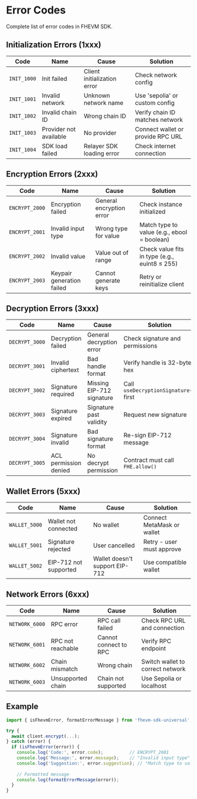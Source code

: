 # Error Codes

Complete list of error codes in FHEVM SDK.

## Initialization Errors (1xxx)

| Code | Name | Cause | Solution |
|------|------|-------|----------|
| `INIT_1000` | Init failed | Client initialization error | Check network config |
| `INIT_1001` | Invalid network | Unknown network name | Use 'sepolia' or custom config |
| `INIT_1002` | Invalid chain ID | Wrong chain ID | Verify chain ID matches network |
| `INIT_1003` | Provider not available | No provider | Connect wallet or provide RPC URL |
| `INIT_1004` | SDK load failed | Relayer SDK loading error | Check internet connection |

## Encryption Errors (2xxx)

| Code | Name | Cause | Solution |
|------|------|-------|----------|
| `ENCRYPT_2000` | Encryption failed | General encryption error | Check instance initialized |
| `ENCRYPT_2001` | Invalid input type | Wrong type for value | Match type to value (e.g., ebool = boolean) |
| `ENCRYPT_2002` | Invalid value | Value out of range | Check value fits in type (e.g., euint8 ≤ 255) |
| `ENCRYPT_2003` | Keypair generation failed | Cannot generate keys | Retry or reinitialize client |

## Decryption Errors (3xxx)

| Code | Name | Cause | Solution |
|------|------|-------|----------|
| `DECRYPT_3000` | Decryption failed | General decryption error | Check signature and permissions |
| `DECRYPT_3001` | Invalid ciphertext | Bad handle format | Verify handle is 32-byte hex |
| `DECRYPT_3002` | Signature required | Missing EIP-712 signature | Call `useDecryptionSignature()` first |
| `DECRYPT_3003` | Signature expired | Signature past validity | Request new signature |
| `DECRYPT_3004` | Signature invalid | Bad signature format | Re-sign EIP-712 message |
| `DECRYPT_3005` | ACL permission denied | No decrypt permission | Contract must call `FHE.allow()` |

## Wallet Errors (5xxx)

| Code | Name | Cause | Solution |
|------|------|-------|----------|
| `WALLET_5000` | Wallet not connected | No wallet | Connect MetaMask or wallet |
| `WALLET_5001` | Signature rejected | User cancelled | Retry - user must approve |
| `WALLET_5002` | EIP-712 not supported | Wallet doesn't support EIP-712 | Use compatible wallet |

## Network Errors (6xxx)

| Code | Name | Cause | Solution |
|------|------|-------|----------|
| `NETWORK_6000` | RPC error | RPC call failed | Check RPC URL and connection |
| `NETWORK_6001` | RPC not reachable | Cannot connect to RPC | Verify RPC endpoint |
| `NETWORK_6002` | Chain mismatch | Wrong chain | Switch wallet to correct network |
| `NETWORK_6003` | Unsupported chain | Chain not supported | Use Sepolia or localhost |

## Example

```typescript
import { isFhevmError, formatErrorMessage } from 'fhevm-sdk-universal';

try {
  await client.encrypt(...);
} catch (error) {
  if (isFhevmError(error)) {
    console.log('Code:', error.code);          // ENCRYPT_2001
    console.log('Message:', error.message);    // "Invalid input type"
    console.log('Suggestion:', error.suggestion); // "Match type to value..."
    
    // Formatted message
    console.log(formatErrorMessage(error));
  }
}
```

